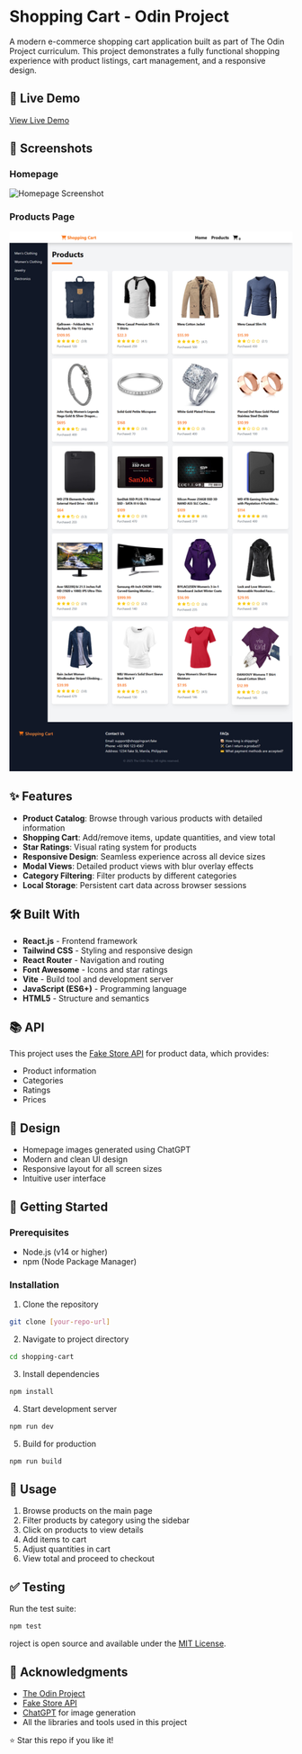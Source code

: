 # Shopping Cart - Odin Project

A modern e-commerce shopping cart application built as part of The Odin Project curriculum. This project demonstrates a fully functional shopping experience with product listings, cart management, and a responsive design.

## 🔴 Live Demo
[View Live Demo](https://odinproject-shoppingcart.netlify.app/)

## 📸 Screenshots

### Homepage
![Homepage Screenshot](./public/homepage_ss.png)

### Products Page
![Products Screenshot](./public/products_ss.png)

## ✨ Features

- **Product Catalog**: Browse through various products with detailed information
- **Shopping Cart**: Add/remove items, update quantities, and view total
- **Star Ratings**: Visual rating system for products
- **Responsive Design**: Seamless experience across all device sizes
- **Modal Views**: Detailed product views with blur overlay effects
- **Category Filtering**: Filter products by different categories
- **Local Storage**: Persistent cart data across browser sessions

## 🛠️ Built With

- **React.js** - Frontend framework
- **Tailwind CSS** - Styling and responsive design
- **React Router** - Navigation and routing
- **Font Awesome** - Icons and star ratings
- **Vite** - Build tool and development server
- **JavaScript (ES6+)** - Programming language
- **HTML5** - Structure and semantics

## 📚 API

This project uses the [Fake Store API](https://fakestoreapi.com/) for product data, which provides:
- Product information
- Categories
- Ratings
- Prices

## 🎨 Design

- Homepage images generated using ChatGPT
- Modern and clean UI design
- Responsive layout for all screen sizes
- Intuitive user interface

## 🚀 Getting Started

### Prerequisites
- Node.js (v14 or higher)
- npm (Node Package Manager)

### Installation

1. Clone the repository
```bash
git clone [your-repo-url]
```

2. Navigate to project directory
```bash
cd shopping-cart
```

3. Install dependencies
```bash
npm install
```

4. Start development server
```bash
npm run dev
```

5. Build for production
```bash
npm run build
```

## 📱 Usage

1. Browse products on the main page
2. Filter products by category using the sidebar
3. Click on products to view details
4. Add items to cart
5. Adjust quantities in cart
6. View total and proceed to checkout

## ✅ Testing

Run the test suite:
```bash
npm test
```

roject is open source and available under the [MIT License](LICENSE).

## 🙏 Acknowledgments

- [The Odin Project](https://www.theodinproject.com/)
- [Fake Store API](https://fakestoreapi.com/)
- [ChatGPT](https://chat.openai.com/) for image generation
- All the libraries and tools used in this project

⭐️ Star this repo if you like it!
